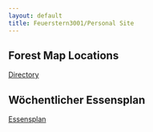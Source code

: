 ```yaml
---
layout: default
title: Feuerstern3001/Personal Site
---
```


## Forest Map Locations
[Directory](./forest/forest.md)

## Wöchentlicher Essensplan
[Essensplan](./foodplan.md)
